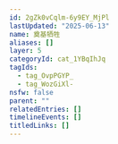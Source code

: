 ```yaml
---
id: 2gZk0vCqlm-6y9EY_MjPl
lastUpdated: "2025-06-13"
name: 奠基牺牲
aliases: []
layer: 5
categoryId: cat_1YBqIhJq
tagIds:
  - tag_OvpPGYP_
  - tag_WozGiXl-
nsfw: false
parent: ""
relatedEntries: []
timelineEvents: []
titledLinks: []
---
```


